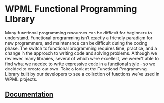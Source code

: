 # WPML Functional Programming Library

Many functional programming resources can be difficult for beginners to understand. Functional programming isn’t exactly a friendly paradigm for new programmers, and maintenance can be difficult during the coding phase. The switch to functional programming requires time, practice, and a change in the approach to writing code and solving problems.
Although we reviewed many libraries, several of which were excellent, we weren’t able to find what we needed to write expressive code in a functional style - so we decided to create our own.
Take a look at the Functional Programming Library built by our developers to see a collection of functions we’ve used in WPML projects.

## [Documentation](https://git.onthegosystems.com/wpml-packages/fp/-/blob/develop/docs/README.md)